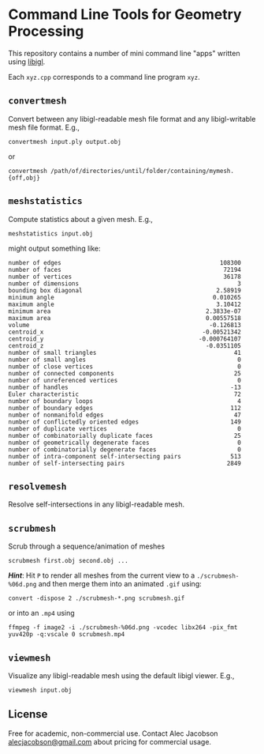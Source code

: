 # Command Line Tools for Geometry Processing

This repository contains a number of mini command line "apps" written using
[libigl](https://libigl.github.io).

Each `xyz.cpp` corresponds to a command line program `xyz`.

## `convertmesh`

Convert between any libigl-readable mesh file format and any libigl-writable
mesh file format. E.g., 

    convertmesh input.ply output.obj

or

    convertmesh /path/of/directories/until/folder/containing/mymesh.{off,obj}

## `meshstatistics`

Compute statistics about a given mesh. E.g., 

    meshstatistics input.obj

might output something like:

    number of edges                                             108300
    number of faces                                              72194
    number of vertices                                           36178
    number of dimensions                                             3
    bounding box diagonal                                      2.58919
    minimum angle                                             0.010265
    maximum angle                                              3.10412
    minimum area                                            2.3833e-07
    maximum area                                            0.00557518
    volume                                                   -0.126813
    centroid_x                                             -0.00521342
    centroid_y                                            -0.000764107
    centroid_z                                              -0.0351105
    number of small triangles                                       41
    number of small angles                                           0
    number of close vertices                                         0
    number of connected components                                  25
    number of unreferenced vertices                                  0
    number of handles                                              -13
    Euler characteristic                                            72
    number of boundary loops                                         4
    number of boundary edges                                       112
    number of nonmanifold edges                                     47
    number of conflictedly oriented edges                          149
    number of duplicate vertices                                     0
    number of combinatorially duplicate faces                       25
    number of geometrically degenerate faces                         0
    number of combinatorially degenerate faces                       0
    number of intra-component self-intersecting pairs              513
    number of self-intersecting pairs                             2849

## `resolvemesh`

Resolve self-intersections in any libigl-readable mesh.

## `scrubmesh`

Scrub through a sequence/animation of meshes 

    scrubmesh first.obj second.obj ...

**_Hint_**: Hit `P` to render all meshes from the current view to a
`./scrubmesh-%06d.png` and then merge them into an animated `.gif` using:

    convert -dispose 2 ./scrubmesh-*.png scrubmesh.gif

or into an `.mp4` using

    ffmpeg -f image2 -i ./scrubmesh-%06d.png -vcodec libx264 -pix_fmt yuv420p -q:vscale 0 scrubmesh.mp4

## `viewmesh`

Visualize any libigl-readable mesh using the default libigl viewer. E.g.,

    viewmesh input.obj

## License

Free for academic, non-commercial use. Contact Alec Jacobson
<alecjacobson@gmail.com> about pricing for commercial usage.
